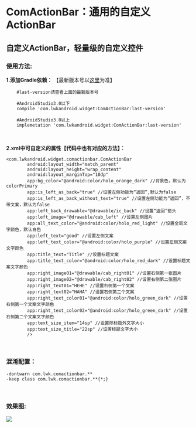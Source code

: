 ComActionBar：通用的自定义ActionBar
====
自定义ActionBar，轻量级的自定义控件
------

### 使用方法:

**1.添加Gradle依赖：**
【最新版本号以[这里](https://github.com/Vanish136/ComActionBar/releases)为准】

```
    #last-version请查看上面的最新版本号

    #AndroidStudio3.0以下
    compile 'com.lwkandroid.widget:ComActionBar:last-version'

    #AndroidStudio3.0以上
    implemetation 'com.lwkandroid.widget:ComActionBar:last-version'
```
<br/>

**2.xml中可自定义的属性【代码中也有对应的方法】：**

```
<com.lwkandroid.widget.comactionbar.ComActionBar
        android:layout_width="match_parent"
        android:layout_height="wrap_content"
        android:layout_marginTop="10dp"
        app:bg_color="@android:color/holo_orange_dark" //背景色，默认为colorPrimary
        app:is_left_as_back="true" //设置左侧功能为“返回”,默认为false
        app:is_left_as_back_without_text="true" //设置左侧功能为“返回”，不带文案，默认为false
        app:left_back_drawable="@drawable/ic_back" //设置“返回”箭头
        app:left_image="@drawable/cab_left" //设置左侧图片
        app:all_text_color="@android:color/holo_red_light" //设置全局文字颜色，默认白色
        app:left_text="good" //设置左侧文案
        app:left_text_color="@android:color/holo_purple" //设置左侧文案文字颜色
        app:title_text="Title" //设置标题文案
        app:title_text_color="@android:color/holo_red_dark" //设置标题文案文字颜色
        app:right_image01="@drawable/cab_right01" //设置右侧第一张图片
        app:right_image02="@drawable/cab_right02" //设置右侧第二张图片
        app:right_text01="HEHE" //设置右侧第一个文案
        app:right_text02="HAHA" //设置右侧第二个文案
        app:right_text_color01="@android:color/holo_green_dark" //设置右侧第一个文案文字颜色
        app:right_text_color02="@android:color/holo_green_dark" //设置右侧第二个文案文字颜色
        app:text_size_item="14sp" //设置除标题外文字大小
        app:text_size_title="22sp" //设置标题文字大小
        />
```
<br/>

### 混淆配置：
```
-dontwarn com.lwk.comactionbar.**
-keep class com.lwk.comactionbar.**{*;}
```
<br/>

### 效果图:
![](https://github.com/Vanish136/ComActionBar/raw/master/screenshoot/cab_sample.jpg)